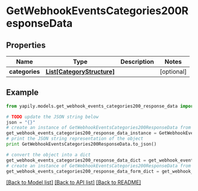 # GetWebhookEventsCategories200ResponseData


## Properties
Name | Type | Description | Notes
------------ | ------------- | ------------- | -------------
**categories** | [**List[CategoryStructure]**](CategoryStructure.md) |  | [optional] 

## Example

```python
from yapily.models.get_webhook_events_categories200_response_data import GetWebhookEventsCategories200ResponseData

# TODO update the JSON string below
json = "{}"
# create an instance of GetWebhookEventsCategories200ResponseData from a JSON string
get_webhook_events_categories200_response_data_instance = GetWebhookEventsCategories200ResponseData.from_json(json)
# print the JSON string representation of the object
print GetWebhookEventsCategories200ResponseData.to_json()

# convert the object into a dict
get_webhook_events_categories200_response_data_dict = get_webhook_events_categories200_response_data_instance.to_dict()
# create an instance of GetWebhookEventsCategories200ResponseData from a dict
get_webhook_events_categories200_response_data_form_dict = get_webhook_events_categories200_response_data.from_dict(get_webhook_events_categories200_response_data_dict)
```
[[Back to Model list]](../README.md#documentation-for-models) [[Back to API list]](../README.md#documentation-for-api-endpoints) [[Back to README]](../README.md)


